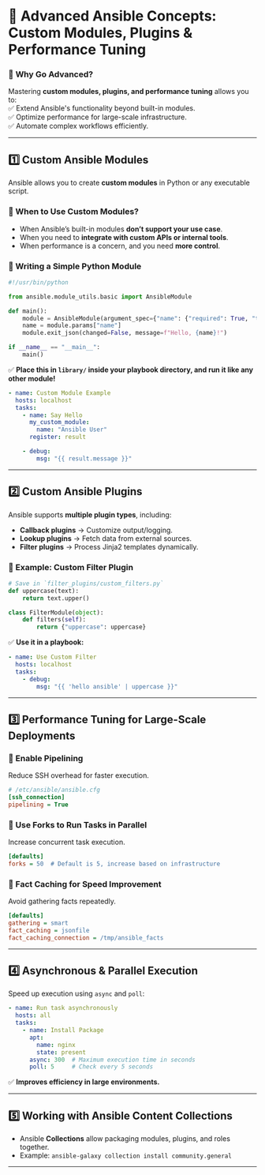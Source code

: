 # **🚀 Advanced Ansible Concepts: Custom Modules, Plugins & Performance Tuning**  

### 🔹 **Why Go Advanced?**  
Mastering **custom modules, plugins, and performance tuning** allows you to:  
✅ Extend Ansible's functionality beyond built-in modules.  
✅ Optimize performance for large-scale infrastructure.  
✅ Automate complex workflows efficiently.  

---

## **1️⃣ Custom Ansible Modules**  
Ansible allows you to create **custom modules** in Python or any executable script.

### **🔹 When to Use Custom Modules?**  
- When Ansible’s built-in modules **don’t support your use case**.  
- When you need to **integrate with custom APIs or internal tools**.  
- When performance is a concern, and you need **more control**.  

### **🔹 Writing a Simple Python Module**  
```python
#!/usr/bin/python

from ansible.module_utils.basic import AnsibleModule

def main():
    module = AnsibleModule(argument_spec={"name": {"required": True, "type": "str"}})
    name = module.params["name"]
    module.exit_json(changed=False, message=f"Hello, {name}!")

if __name__ == "__main__":
    main()
```
✅ **Place this in `library/` inside your playbook directory, and run it like any other module!**  

```yaml
- name: Custom Module Example
  hosts: localhost
  tasks:
    - name: Say Hello
      my_custom_module:
        name: "Ansible User"
      register: result

    - debug:
        msg: "{{ result.message }}"
```
---

## **2️⃣ Custom Ansible Plugins**  
Ansible supports **multiple plugin types**, including:  
- **Callback plugins** → Customize output/logging.  
- **Lookup plugins** → Fetch data from external sources.  
- **Filter plugins** → Process Jinja2 templates dynamically.  

### **🔹 Example: Custom Filter Plugin**  
```python
# Save in `filter_plugins/custom_filters.py`
def uppercase(text):
    return text.upper()

class FilterModule(object):
    def filters(self):
        return {"uppercase": uppercase}
```
✅ **Use it in a playbook:**  
```yaml
- name: Use Custom Filter
  hosts: localhost
  tasks:
    - debug:
        msg: "{{ 'hello ansible' | uppercase }}"
```
---

## **3️⃣ Performance Tuning for Large-Scale Deployments**  
### **🔹 Enable Pipelining**  
Reduce SSH overhead for faster execution.  
```ini
# /etc/ansible/ansible.cfg
[ssh_connection]
pipelining = True
```

### **🔹 Use Forks to Run Tasks in Parallel**  
Increase concurrent task execution.  
```ini
[defaults]
forks = 50  # Default is 5, increase based on infrastructure
```

### **🔹 Fact Caching for Speed Improvement**  
Avoid gathering facts repeatedly.  
```ini
[defaults]
gathering = smart
fact_caching = jsonfile
fact_caching_connection = /tmp/ansible_facts
```

---

## **4️⃣ Asynchronous & Parallel Execution**  
Speed up execution using `async` and `poll`:  
```yaml
- name: Run task asynchronously
  hosts: all
  tasks:
    - name: Install Package
      apt:
        name: nginx
        state: present
      async: 300  # Maximum execution time in seconds
      poll: 5     # Check every 5 seconds
```
✅ **Improves efficiency in large environments.**  

---

## **5️⃣ Working with Ansible Content Collections**  
- Ansible **Collections** allow packaging modules, plugins, and roles together.  
- Example: `ansible-galaxy collection install community.general`  

---
